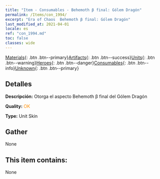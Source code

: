 ```yaml
---
title: "Item - Consumables - Behemoth β final: Gólem Dragón"
permalink: /Items/con_1994/
excerpt: "Era of Chaos  Behemoth β final: Gólem Dragón"
last_modified_at: 2021-04-01
locale: es
ref: "con_1994.md"
toc: false
classes: wide
---
```

 [Materials](/es/Items/){: .btn .btn--primary}[Artifacts](/es/Items/Artifacts/){: .btn .btn--success}[Units](/es/Items/Units/){: .btn .btn--warning}[Heroes](/es/Items/Heroes/){: .btn .btn--danger}[Consumables](/es/Items/Consumables/){: .btn .btn--info}[Unknown](/es/Items/Unknown/){: .btn .btn--primary}

## Detalles
 **Descripción:** Otorga el aspecto Behemoth β final del Gólem Dragón

 **Quality:** <span style="color: #FF8C00">OK</span>

 **Type:** Unit Skin

## Gather

  None

## This item contains:

  None

